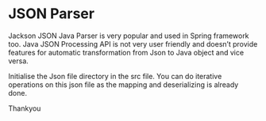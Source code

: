 # JSON Parser
Jackson JSON Java Parser is very popular and used in Spring framework too. Java JSON Processing API is not very user friendly and doesn’t provide features for automatic transformation from Json to Java object and vice versa.

Initialise the Json file directory in the src file.
You can do iterative operations on this json file as the mapping and deserializing is already done.


Thankyou
